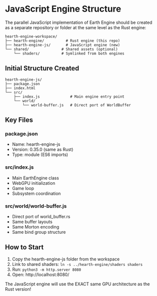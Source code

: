 # JavaScript Engine Structure

The parallel JavaScript implementation of Earth Engine should be created as a separate repository or folder at the same level as the Rust engine:

```
hearth-engine-workspace/
├── hearth-engine/          # Rust engine (this repo)
├── hearth-engine-js/       # JavaScript engine (new)
└── shared/               # Shared assets (optional)
    └── shaders/          # Symlinked from both engines
```

## Initial Structure Created

```
hearth-engine-js/
├── package.json
├── index.html
└── src/
    ├── index.js              # Main engine entry point
    └── world/
        └── world-buffer.js   # Direct port of WorldBuffer
```

## Key Files

### package.json
- Name: hearth-engine-js
- Version: 0.35.0 (same as Rust)
- Type: module (ES6 imports)

### src/index.js
- Main EarthEngine class
- WebGPU initialization
- Game loop
- Subsystem coordination

### src/world/world-buffer.js
- Direct port of world_buffer.rs
- Same buffer layouts
- Same Morton encoding
- Same bind group structure

## How to Start

1. Copy the hearth-engine-js folder from the workspace
2. Link to shared shaders: `ln -s ../hearth-engine/shaders shaders`
3. Run: `python3 -m http.server 8080`
4. Open: http://localhost:8080/

The JavaScript engine will use the EXACT same GPU architecture as the Rust version!